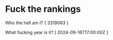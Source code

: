 # Fuck the rankings

Who the hell am I?
{ 3319083 }

What fucking year is it?
[ 2024-09-16T17:00:00Z ]

